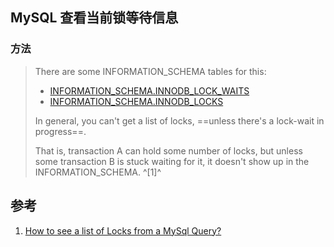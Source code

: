 ﻿## MySQL 查看当前锁等待信息

### 方法

> There are some INFORMATION_SCHEMA tables for this:
>
> - [INFORMATION_SCHEMA.INNODB_LOCK_WAITS](https://dev.mysql.com/doc/refman/5.7/en/innodb-lock-waits-table.html)
> - [INFORMATION_SCHEMA.INNODB_LOCKS](https://dev.mysql.com/doc/refman/5.7/en/innodb-locks-table.html)
>
> In general, you can't get a list of locks, ==unless there's a lock-wait in progress==.
>
> That is, transaction A can hold some number of locks, but unless some transaction B is stuck waiting for it, it doesn't show up in the INFORMATION_SCHEMA. ^[1]^



## 参考

1. [How to see a list of Locks from a MySql Query?](https://stackoverflow.com/questions/49738809/how-to-see-a-list-of-locks-from-a-mysql-query)

